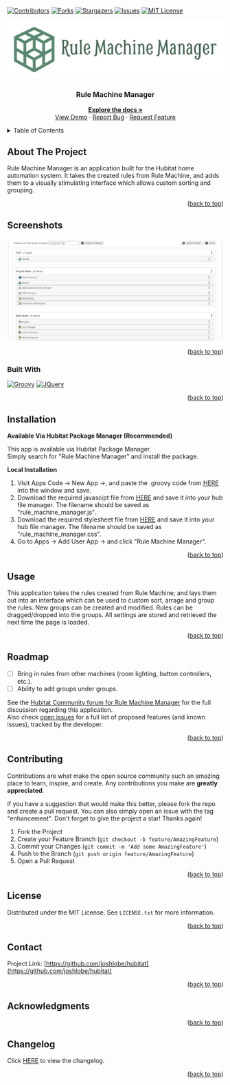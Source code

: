 <a name="readme-top"></a>

[![Contributors][contributors-shield]][contributors-url]
[![Forks][forks-shield]][forks-url]
[![Stargazers][stars-shield]][stars-url]
[![Issues][issues-shield]][issues-url]
[![MIT License][license-shield]][license-url]

<div align="center">
  <a href="https://github.com/joshlobe/hubitat">
    <img src="images/logo.svg" alt="Logo">
  </a>

  <h3 align="center">Rule Machine Manager</h3>
  <p align="center">
    <a href="https://github.com/joshlobe/hubitat"><strong>Explore the docs »</strong></a>
    <br />
    <a href="https://github.com/joshlobe/hubitat">View Demo</a>
    ·
    <a href="https://community.hubitat.com/t/initial-release-rule-machine-manager-new-rule-machine-interface/">Report Bug</a>
    ·
    <a href="https://community.hubitat.com/t/initial-release-rule-machine-manager-new-rule-machine-interface/">Request Feature</a>
  </p>
</div>

<!-- TABLE OF CONTENTS -->
<details>
  <summary>Table of Contents</summary>
  <ol>
    <li><a href="#about-the-project">About The Project</a></li>
    <li><a href="#screenshots">Screenshots</a></li>
    <li><a href="#built-with">Built With</a></li>
    <li><a href="#installation">Installation</a></li>
    <li><a href="#usage">Usage</a></li>
    <li><a href="#roadmap">Roadmap</a></li>
    <li><a href="#contributing">Contributing</a></li>
    <li><a href="#license">License</a></li>
    <li><a href="#contact">Contact</a></li>
    <li><a href="#acknowledgments">Acknowledgments</a></li>
    <li><a href="#changelog">Changelog</a></li>
  </ol>
</details>

## About The Project

Rule Machine Manager is an application built for the Hubitat home automation system. It takes the created rules from Rule Machine, and adds them to a visually stimulating interface which allows custom sorting and grouping.
<p align="right">(<a href="#readme-top">back to top</a>)</p>

## Screenshots

[![Screenshot One][screenshot-one]](images/rmm_1.jpg)
<p align="right">(<a href="#readme-top">back to top</a>)</p>

### Built With

[![Groovy][Groovy]][Groovy-url] [![JQuery][JQuery.com]][JQuery-url]
<p align="right">(<a href="#readme-top">back to top</a>)</p>

## Installation

**Available Via Hubitat Package Manager (Recommended)**

This app is available via Hubitat Package Manager.<br />
Simply search for "Rule Machine Manager" and install the package.

**Local Installation**

1. Visit Apps Code -> New App ->, and paste the .groovy code from [HERE](https://raw.githubusercontent.com/joshlobe/hubitat/main/rule_machine_manager/rule_machine_manager.groovy) into the window and save.
2. Download the required javascipt file from [HERE](https://raw.githubusercontent.com/joshlobe/hubitat/main/rule_machine_manager/rule_machine_manager.js) and save it into your hub file manager. The filename should be saved as "rule_machine_manager.js".
3. Download the required stylesheet file from [HERE](https://raw.githubusercontent.com/joshlobe/hubitat/main/rule_machine_manager/rule_machine_manager.css) and save it into your hub file manager. The filename should be saved as "rule_machine_manager.css".
4. Go to Apps -> Add User App -> and click "Rule Machine Manager".
<p align="right">(<a href="#readme-top">back to top</a>)</p>

## Usage

This application takes the rules created from Rule Machine; and lays them out into an interface which can be used to custom sort, arrage and group the rules.  New groups can be created and modified.  Rules can be dragged/dropped into the groups.  All settings are stored and retrieved the next time the page is loaded.
<p align="right">(<a href="#readme-top">back to top</a>)</p>

## Roadmap

- [ ] Bring in rules from other machines (room lighting, button controllers, etc.).
- [ ] Ability to add groups under groups.

See the [Hubitat Community forum for Rule Machine Manager](https://community.hubitat.com/t/initial-release-rule-machine-manager-new-rule-machine-interface/) for the full discussion regarding this application.<br />
Also check [open issues](https://github.com/joshlobe/hubitat/issues) for a full list of proposed features (and known issues), tracked by the developer.
<p align="right">(<a href="#readme-top">back to top</a>)</p>

## Contributing

Contributions are what make the open source community such an amazing place to learn, inspire, and create. Any contributions you make are **greatly appreciated**.

If you have a suggestion that would make this better, please fork the repo and create a pull request. You can also simply open an issue with the tag "enhancement".
Don't forget to give the project a star! Thanks again!

1. Fork the Project
2. Create your Feature Branch (`git checkout -b feature/AmazingFeature`)
3. Commit your Changes (`git commit -m 'Add some AmazingFeature'`)
4. Push to the Branch (`git push origin feature/AmazingFeature`)
5. Open a Pull Request
<p align="right">(<a href="#readme-top">back to top</a>)</p>

## License

Distributed under the MIT License. See `LICENSE.txt` for more information.
<p align="right">(<a href="#readme-top">back to top</a>)</p>

## Contact

Project Link: [https://github.com/joshlobe/hubitat](https://github.com/joshlobe/hubitat)
<p align="right">(<a href="#readme-top">back to top</a>)</p>

## Acknowledgments

<p align="right">(<a href="#readme-top">back to top</a>)</p>

## Changelog

Click [HERE](rule_machine_manager/changelog.txt) to view the changelog.
<p align="right">(<a href="#readme-top">back to top</a>)</p>

[contributors-shield]: https://img.shields.io/github/contributors/joshlobe/hubitat.svg?style=for-the-badge
[contributors-url]: https://github.com/joshlobe/hubitat/graphs/contributors
[forks-shield]: https://img.shields.io/github/forks/joshlobe/hubitat.svg?style=for-the-badge
[forks-url]: https://github.com/joshlobe/hubitat/network/members
[stars-shield]: https://img.shields.io/github/stars/joshlobe/hubitat.svg?style=for-the-badge
[stars-url]: https://github.com/joshlobe/hubitat/stargazers
[issues-shield]: https://img.shields.io/github/issues/joshlobe/hubitat.svg?style=for-the-badge
[issues-url]: https://github.com/joshlobe/hubitat/issues
[license-shield]: https://img.shields.io/github/license/joshlobe/hubitat.svg?style=for-the-badge
[license-url]: https://github.com/joshlobe/hubitat/blob/master/LICENSE.txt

[screenshot-one]: images/rmm_1.jpg

[Groovy]: https://img.shields.io/badge/Groovy-000000?style=for-the-badge&logo=nextdotjs&logoColor=white
[Groovy-url]: https://groovy-lang.org
[JQuery.com]: https://img.shields.io/badge/jQuery-0769AD?style=for-the-badge&logo=jquery&logoColor=white
[JQuery-url]: https://jquery.com 